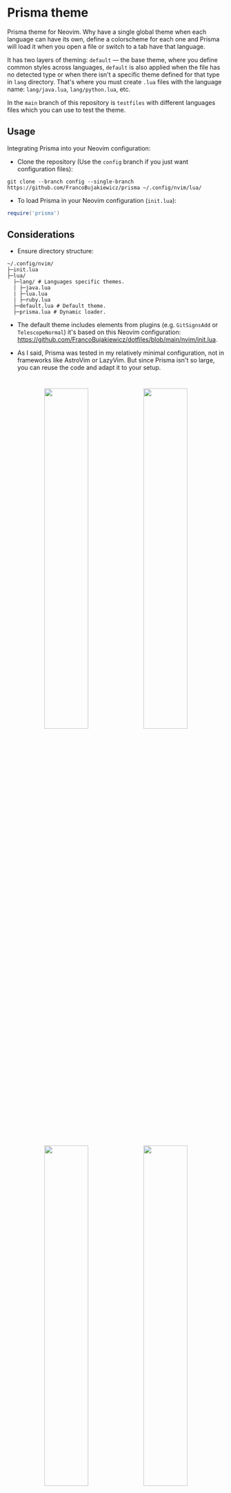 
 # Prisma theme

 Prisma theme for Neovim. Why have a single global theme when each language can have its own, define a colorscheme for each one and Prisma will load it when you open a file or switch to a tab have that language. 

 It has two layers of theming: `default` — the base theme, where you define common styles across languages, `default` is also applied when the file has no detected type or when there isn't a specific theme defined for that type in `lang` directory. That's where you must create `.lua` files with the language name: `lang/java.lua`, `lang/python.lua`, etc.

 In the `main` branch of this repository is `testfiles` with different languages files which you can use to test the theme.

 ## Usage

Integrating Prisma into your Neovim configuration:

 - Clone the repository (Use the `config` branch if you just want configuration files):
 ```
 git clone --branch config --single-branch https://github.com/FrancoBujakiewicz/prisma ~/.config/nvim/lua/
 ```
 - To load Prisma in your Neovim configuration (`init.lua`):
 ```lua
 require('prisma')
 ```
 ## Considerations

   - Ensure directory structure:

 ```
 ~/.config/nvim/
 ├─init.lua
 ├─lua/
   ├─lang/ # Languages specific themes.
   | ├─java.lua
   | ├─lua.lua
   | ├─ruby.lua
   ├─default.lua # Default theme.
   ├─prisma.lua # Dynamic loader.
 ```
 - The default theme includes elements from plugins (e.g. `GitSignsAdd` or `TelescopeNormal`) it's based on this Neovim configuration: https://github.com/FrancoBujakiewicz/dotfiles/blob/main/nvim/init.lua.

 - As I said, Prisma was tested in my relatively minimal configuration, not in frameworks like AstroVim or LazyVim. But since Prisma isn't so large, you can reuse the code and adapt it to your setup. 

 #

 <p align="center">

   <img src="https://i.imgur.com/UHrHFd0.png" width="45%" />
   <img src="https://i.imgur.com/jtOWSbg.png" width="45%" />
   <img src="https://i.imgur.com/r2G4xAZ.png" width="45%" />
   <img src="https://i.imgur.com/ehmrupj.png" width="45%" />
   <img src="https://i.imgur.com/TQLrhCq.png" width="45%" />
   <img src="https://i.imgur.com/OAl0DWA.png" width="45%" />

 </p>

 ## Future improvements

   ### Theme loading

As you can see in [prisma.lua](./prisma.lua), there can be some conceptual fixes with the packages loading. Performance shouldn't be an issue, it's uncommon have so many language files and switch between them so quickly. I made it in a way that works, not focused to optimization for now. These issues could be:

  - The `default` is reloaded each time the language changes.
  - Should be better check if the language doesn't change between files.
  - They are loaded from disk each time instead of being catched for reuse.

   ### Automatic theme definitions

   Idea to generate themes from a single template, without creating a file for each one — just define a color palette to apply the template automatically, this approach is good if you want the languages share the color distribution. This automatization gives you less control, so there's no reason to discard the option to defining the languages themes manually, both automatic generation and specific files.

## Credits

Example code you see in the screenshots and `testfiles/` come from other repositories:

- [testfiles/term.go](./testfiles/term.go): [ollama/ollama](https://github.com/ollama/ollama/blob/main/readline/term.go)
- [testfiles/webfinger.rb](./testfiles/webfinger.rb): [mastodon/mastodon](https://github.com/mastodon/mastodon/blob/main/app/lib/webfinger.rb)
- [testfiles/data.zig](./testfiles/data.zig): [ghostty-org/ghostty](https://github.com/ghostty-org/ghostty/blob/main/pkg/macos/dispatch/data.zig)
- [testfiles/Mapper.java](./testfiles/Mapper.java): [FrancoBujakiewicz/latte](https://github.com/FrancoBujakiewicz/latte/blob/main/src/main/java/com/latteIceCream/latte/mapper/Mapper.java)
- [testfiles/xmonad.hs](./testfiles/xmonad.hs): [FrancoBujakiewicz/xmonad](https://github.com/FrancoBujakiewicz/xmonad/blob/main/xmonad.hs)

`hardware-configuration.nix` isn't in my NixOS repository, it is auto-generated by NixOS.

They are used purely for illustrative and testing only purposes.
